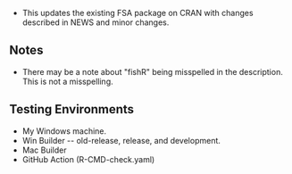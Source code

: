 * This updates the existing FSA package on CRAN with changes described in NEWS and minor changes.

## Notes
* There may be a note about "fishR" being misspelled in the description. This is not a misspelling.

## Testing Environments
* My Windows machine.
* Win Builder -- old-release, release, and development.
* Mac Builder
* GitHub Action (R-CMD-check.yaml)
